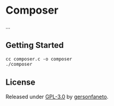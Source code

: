 # Composer

...

## Getting Started

```console
cc composer.c -o composer
./composer
```

## License

Released under [GPL-3.0][license-url] by [gersonfaneto][profile-url].

<!-- NOTE: Links... -->

[profile-url]: https://github.com/gersonfaneto

[license-url]: https://github.com/gersonfaneto/Composer/blob/main/LICENSE
